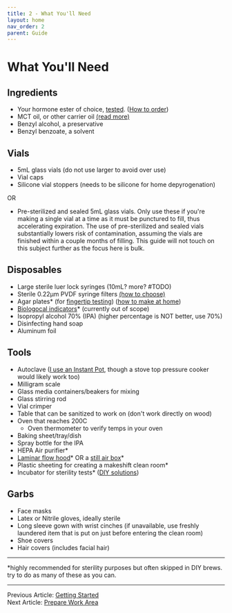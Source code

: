 ```yaml
---
title: 2 - What You'll Need
layout: home
nav_order: 2
parent: Guide
---
```


# What You'll Need

## Ingredients

* Your hormone ester of choice, [tested](/topics/hormone_testing). ([How to order](/topics/ordering_raws))
* MCT oil, or other carrier oil [(read more)](/topics/choosing_oil)
* Benzyl alcohol, a preservative
* Benzyl benzoate, a solvent

## Vials

* 5mL glass vials (do not use larger to avoid over use)
* Vial caps 
* Silicone vial stoppers (needs to be silicone for home depyrogenation)

OR

* Pre-sterilized and sealed 5mL glass vials. Only use these if you're making a single vial at a time as it must be punctured to fill, thus accelerating expiration. The use of pre-sterilized and sealed vials substantially lowers risk of contamination, assuming the vials are finished within a couple months of filling. This guide will not touch on this subject further as the focus here is bulk.

## Disposables

* Large sterile luer lock syringes (10mL? more? #TODO)
* Sterile 0.22μm PVDF syringe filters [(how to choose)](/topics/choosing_filter)
* Agar plates* (for [fingertip testing](/topics/fingertip_testing)) ([how to make at home](/topics/make_agar))
* [Biologocal indicators](/topics/biological_indicators.md)* (currently out of scope)
* Isopropyl alcohol 70% (IPA) (higher percentage is NOT better, use 70%)
* Disinfecting hand soap
* Aluminum foil

## Tools

* Autoclave ([I use an Instant Pot](/topics/instant_pot), though a stove top pressure cooker would likely work too)
* Milligram scale
* Glass media containers/beakers for mixing
* Glass stirring rod
* Vial crimper
* Table that can be sanitized to work on (don't work directly on wood)
* Oven that reaches 200C
  *  Oven thermometer to verify temps in your oven
* Baking sheet/tray/dish
* Spray bottle for the IPA
* HEPA Air purifier*
* [Laminar flow hood](/topics/diy_laminar)* OR a [still air box](/topics/still_air)*
* Plastic sheeting for creating a makeshift clean room*
* Incubator for sterility tests* ([DIY solutions](https://labincubators.net/blogs/blog/how-to-make-a-lab-incubator))

## Garbs

* Face masks
* Latex or Nitrile gloves, ideally sterile
* Long sleeve gown with wrist cinches (if unavailable, use freshly laundered item that is put on just before entering the clean room)
* Shoe covers
* Hair covers (includes facial hair)

---

*highly recommended for sterility purposes but often skipped in DIY brews. try to do as many of these as you can.

---

Previous Article: [Getting Started](/guides/1_getting_started)  
Next Article: [Prepare Work Area](/guides/3_work_area)
